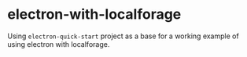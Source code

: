 # electron-with-localforage

Using `electron-quick-start` project as a base for a working example of using electron with localforage.